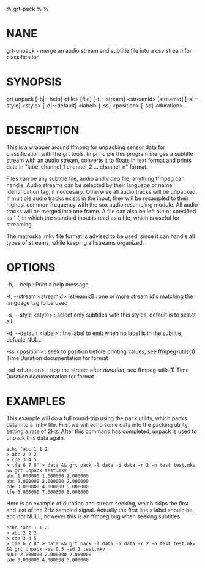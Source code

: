 % grt-pack
% 
% 

# NANE

 grt-unpack - merge an audio stream and subtitle file into a csv stream for classification

# SYNOPSIS
 grt unpack [-h|--help] \<file\> [file] [-t|--stream] \<streamid\> [streamid]
            [-s|--style] \<style\> [-d|--default] \<label\> [-ss] \<position\>
            [-sd] \<duration\>

# DESCRIPTION

 This is a wrapper around ffmpeg for unpacking sensor data for classification with the grt tools. In principle this program merges a subtitle stream with an audio stream, converts it to floats in text format and prints data in "label channel_1 channel_2 ... channel_n" format. 

 Files can be any subtitle file, audio and video file, anything ffmpeg can handle. Audio streams can be selected by their language or name identification tag, if neccesary. Otherwise all audio tracks will be unpacked. If multiple audio tracks exists in the input, they will be resampled to their highest common frequency with the sox audio resampling module. All audio tracks will be merged into one frame. A file can also be left out or specified as '-', in which the standard input is read as a file, which is useful for streaming.

 The matroska .mkv file format is advised to be used, since it can handle all types of streams, while keeping all streams organized.

# OPTIONS

-h, --help
:   Print a help message. 

-t, --stream \<streamid\> [streamid]
:   one or more stream id's matching the language tag to be used

-s, --style \<style\>
:   select only subtitles with this styles, default is to select all

-d, --default \<label\>
:   the label to emit when no label is in the subtitle, default: NULL

-ss \<position\>
:   seek to position before printing values, see ffmpeg-utils(1) Time Duration documentation for format
 
-sd \<duration\>
:   stop the stream after *duration*, see ffmpeg-utils(1) Time Duration documentation for format


# EXAMPLES

 This example will do a full round-trip using the pack utility, which packs data
into a .mkv file. First we will echo some data into the packing utility, setting
a rate of 2Hz. After this command has completed, unpack is used to unpack this
data again.

    echo "abc 1 1 2
    > abc 2 2 2
    > cde 3 4 5 
    > tfe 6 7 8" > data && grt pack -l data -i data -r 2 -n test test.mkv && grt unpack test.mkv
    abc 1.000000 1.000000 2.000000 
    abc 2.000000 2.000000 2.000000 
    cde 3.000000 4.000000 5.000000 
    tfe 6.000000 7.000000 8.000000 


 Here is an example of duration and stream seeking, which skips the first and
last of the 2Hz sampled signal. Actually the first line's label should be abc
not NULL, however this is an ffmpeg bug when seeking subtitles.

    echo "abc 1 1 2
    > abc 2 2 2
    > cde 3 4 5 
    > tfe 6 7 8" > data && grt pack -l data -i data -r 2 -n test test.mkv && grt unpack -ss 0.5 -sd 1 test.mkv
    NULL 2.000000 2.000000 2.000000 
    cde 3.000000 4.000000 5.000000 
